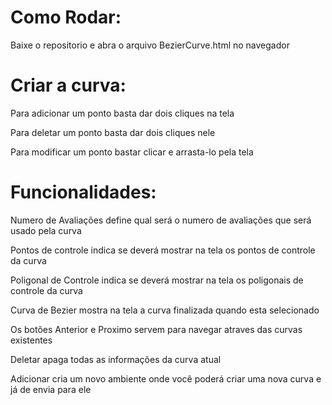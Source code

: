 # Como Rodar:

Baixe o repositorio e abra o arquivo BezierCurve.html no navegador

# Criar a curva:

Para adicionar um ponto basta dar dois cliques na tela

Para deletar um ponto basta dar dois cliques nele

Para modificar um ponto bastar clicar e arrasta-lo pela tela

# Funcionalidades:

Numero de Avaliações define qual será o numero de avaliações que será usado pela curva 

Pontos de controle indica se deverá mostrar na tela os pontos de controle da curva

Poligonal de Controle indica se deverá mostrar na tela os poligonais de controle da curva

Curva de Bezier mostra na tela a curva finalizada quando esta selecionado

Os botões Anterior e Proximo servem para navegar atraves das curvas existentes

Deletar apaga todas as informações da curva atual

Adicionar cria um novo ambiente onde você poderá criar uma nova curva e já de envia para ele
